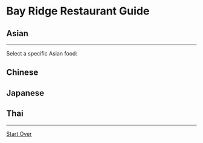# Bay Ridge Restaurant Guide
## Asian
---
Select a specific Asian food:
## Chinese
## Japanese
## Thai
---
[Start Over](../asian.md)
